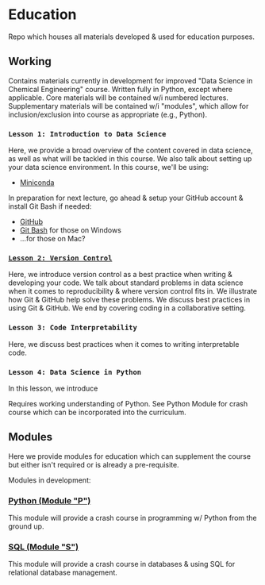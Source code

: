 # Education
Repo which houses all materials developed & used for education purposes. 


## Working
Contains materials currently in development for improved "Data Science in Chemical Engineering" course.
Written fully in Python, except where applicable. 
Core materials will be contained w/i numbered lectures. 
Supplementary materials will be contained w/i "modules", which allow for inclusion/exclusion into course as appropriate (e.g., Python). 


### `Lesson 1: Introduction to Data Science`
Here, we provide a broad overview of the content covered in data science, as well as what will be tackled in this course. 
We also talk about setting up your data science environment. In this course, we'll be using:
- [Miniconda](https://docs.conda.io/en/latest/miniconda.html)

In preparation for next lecture, go ahead & setup your GitHub account & install Git Bash if needed: 
- [GitHub](https://github.com/)
- [Git Bash](https://gitforwindows.org/) for those on Windows
- ...for those on Mac?


### [`Lesson 2: Version Control`](https://github.com/curtispmartin/Education/tree/master/Working/2_VersionControl)
Here, we introduce version control as a best practice when writing & developing your code. 
We talk about standard problems in data science when it comes to reproducibility & where version control fits in. 
We illustrate how Git & GitHub help solve these problems. 
We discuss best practices in using Git & GitHub. 
We end by covering coding in a collaborative setting.


### `Lesson 3: Code Interpretability`
Here, we discuss best practices when it comes to writing interpretable code. 


### `Lesson 4: Data Science in Python`
In this lesson, we introduce 

Requires working understanding of Python. 
See Python Module for crash course which can be incorporated into the curriculum.


## Modules
Here we provide modules for education which can supplement the course but either isn't required or is already a pre-requisite.

Modules in development:
### [Python (Module "P")](https://github.com/curtispmartin/Courses/tree/master/Working/Modules/Python)
This module will provide a crash course in programming w/ Python from the ground up. 

### [SQL (Module "S")](https://github.com/curtispmartin/Courses/tree/master/Working/Modules/SQL)
This module will provide a crash course in databases & using SQL for relational database management. 